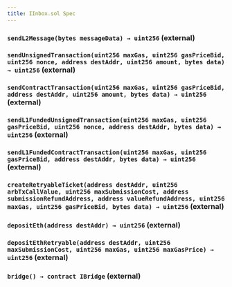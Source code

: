 ```yaml
---
title: IInbox.sol Spec
---
```


### `sendL2Message(bytes messageData) → uint256` (external)

### `sendUnsignedTransaction(uint256 maxGas, uint256 gasPriceBid, uint256 nonce, address destAddr, uint256 amount, bytes data) → uint256` (external)

### `sendContractTransaction(uint256 maxGas, uint256 gasPriceBid, address destAddr, uint256 amount, bytes data) → uint256` (external)

### `sendL1FundedUnsignedTransaction(uint256 maxGas, uint256 gasPriceBid, uint256 nonce, address destAddr, bytes data) → uint256` (external)

### `sendL1FundedContractTransaction(uint256 maxGas, uint256 gasPriceBid, address destAddr, bytes data) → uint256` (external)

### `createRetryableTicket(address destAddr, uint256 arbTxCallValue, uint256 maxSubmissionCost, address submissionRefundAddress, address valueRefundAddress, uint256 maxGas, uint256 gasPriceBid, bytes data) → uint256` (external)

### `depositEth(address destAddr) → uint256` (external)

### `depositEthRetryable(address destAddr, uint256 maxSubmissionCost, uint256 maxGas, uint256 maxGasPrice) → uint256` (external)

### `bridge() → contract IBridge` (external)
